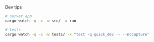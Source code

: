 

Dev tips

```bash
# server app
cargo watch -q -c -w src/ -x run

# tests
cargo watch -q -c -w tests/ -x "test -q quick_dev -- --nocapture"
```